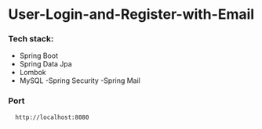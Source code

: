 # User-Login-and-Register-with-Email
### Tech stack:
  - Spring Boot
  - Spring Data Jpa
  - Lombok
  - MySQL
  -Spring Security
  -Spring Mail
  
  ### Port
```
  http://localhost:8080
```
